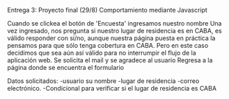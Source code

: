 Entrega 3: Proyecto final (29/8)
Comportamiento mediante Javascript

Cuando se clickea el botón de 'Encuesta' ingresamos nuestro nombre
Una vez ingresado, nos pregunta si nuestro lugar de residencia es en CABA, es válido responder con si/no, aunque nuestra página puesta en práctica la pensamos para que sólo tenga cobertura en CABA. 
Pero en este caso decidimos que sea aún así válido para no interrumpir el flujo de la aplicación web.
Se solicita el mail y se agradece al usuario
Regresa a la página donde se encuentra el formulario

Datos solicitados:
-usuario su nombre
-lugar de residencia
-correo electrónico.
-Condicional para verificar si el lugar de residencia es CABA
